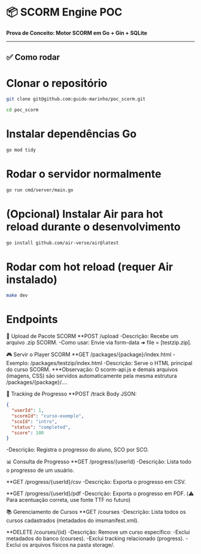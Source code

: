 # 📦 SCORM Engine POC

**Prova de Conceito: Motor SCORM em Go + Gin + SQLite**

---

## ✅ Como rodar

# Clonar o repositório
```bash
git clone git@github.com:guido-marinho/poc_scorm.git
```
```bash
cd poc_scorm
```

# Instalar dependências Go
```bash
go mod tidy
```

# Rodar o servidor normalmente
```bash
go run cmd/server/main.go
```

# (Opcional) Instalar Air para hot reload durante o desenvolvimento
```bash
go install github.com/air-verse/air@latest
```

# Rodar com hot reload (requer Air instalado)
```bash
make dev
```

# Endpoints

📂 Upload de Pacote SCORM
**POST /upload
  -Descrição: Recebe um arquivo .zip SCORM.
  -Como usar: Envie via form-data ➜ file = [testzip.zip].

🎮 Servir o Player SCORM
**GET /packages/{package}/index.html
  -Exemplo: /packages/testzip/index.html
  -Descrição: Serve o HTML principal do curso SCORM.
***Observação: O scorm-api.js e demais arquivos (imagens, CSS) são servidos automaticamente pela mesma estrutura /packages/{package}/....

📑 Tracking de Progresso
**POST /track
  Body JSON:
  
  ```json
  {
    "userId": 1,
    "scormId": "curso-exemplo",
    "scoId": "intro",
    "status": "completed",
    "score": 100
  }
  ```
  -Descrição: Registra o progresso do aluno, SCO por SCO.

📊 Consulta de Progresso
**GET /progress/{userId}
  -Descrição: Lista todo o progresso de um usuário.

**GET /progress/{userId}/csv
  -Descrição: Exporta o progresso em CSV.

**GET /progress/{userId}/pdf
  -Descrição: Exporta o progresso em PDF. (⚠️ Para acentuação correta, use fonte TTF no futuro)

📚 Gerenciamento de Cursos
**GET /courses
  -Descrição: Lista todos os cursos cadastrados (metadados do imsmanifest.xml).

**DELETE /courses/{id}
  -Descrição: Remove um curso específico:
  -Exclui metadados do banco (courses).
  -Exclui tracking relacionado (progress).
  -Exclui os arquivos físicos na pasta storage/.

